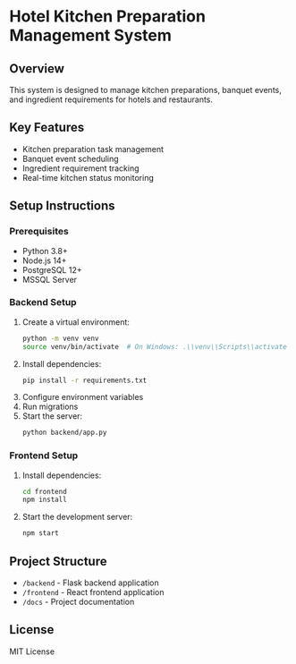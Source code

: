 # Hotel Kitchen Preparation Management System

## Overview
This system is designed to manage kitchen preparations, banquet events, and ingredient requirements for hotels and restaurants.

## Key Features
- Kitchen preparation task management
- Banquet event scheduling
- Ingredient requirement tracking
- Real-time kitchen status monitoring

## Setup Instructions

### Prerequisites
- Python 3.8+
- Node.js 14+
- PostgreSQL 12+
- MSSQL Server

### Backend Setup
1. Create a virtual environment:
   ```bash
   python -m venv venv
   source venv/bin/activate  # On Windows: .\\venv\\Scripts\\activate
   ```
2. Install dependencies:
   ```bash
   pip install -r requirements.txt
   ```
3. Configure environment variables
4. Run migrations
5. Start the server:
   ```bash
   python backend/app.py
   ```

### Frontend Setup
1. Install dependencies:
   ```bash
   cd frontend
   npm install
   ```
2. Start the development server:
   ```bash
   npm start
   ```

## Project Structure
- `/backend` - Flask backend application
- `/frontend` - React frontend application
- `/docs` - Project documentation

## License
MIT License